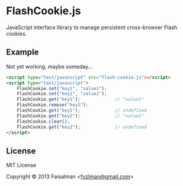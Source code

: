 # FlashCookie.js

JavaScript interface library to manage persistent cross-browser Flash cookies.

## Example

Not yet working, maybe someday...

```html
<script type="text/javascript" src="flash-cookie.js"></script>
<script type="text/javascript">
    FlashCookie.set("key1", "value1");
    FlashCookie.set("key2", "value2");    
    FlashCookie.get("key1");             // "value1"    
    FlashCookie.remove("key1");    
    FlashCookie.get("key1");             // undefined
    FlashCookie.get("key2");             // "value2"    
    FlashCookie.clear();    
    FlashCookie.get("key2");             // undefined
</script>
```

## License

MIT License

Copyright © 2013 Faisalman <<fyzlman@gmail.com>>